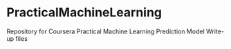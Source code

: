 # PracticalMachineLearning
Repository for Coursera Practical Machine Learning Prediction Model Write-up files
